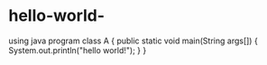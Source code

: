 # hello-world-
using java program
class A
{
public static void main(String args[])
{
System.out.println("hello world!");
}
}
